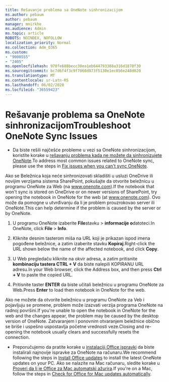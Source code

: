 ```yaml
---
title: Rešavanje problema sa OneNote sinhronizacijom
ms.author: pebaum
author: pebaum
manager: mnirkhe
ms.audience: Admin
ms.topic: article
ROBOTS: NOINDEX, NOFOLLOW
localization_priority: Normal
ms.collection: Adm_O365
ms.custom:
- "9000555"
- "2405"
ms.openlocfilehash: 970fe688becc30ea1eb644793388a316d1878f30
ms.sourcegitcommit: bc7d6f4f3c9f7060d073f5130e1ec856e248d020
ms.translationtype: MT
ms.contentlocale: sr-Latn-RS
ms.lasthandoff: 06/02/2020
ms.locfileid: "36559423"
---
```

# <a name="troubleshoot-onenote-sync-issues"></a><span data-ttu-id="298dc-102">Rešavanje problema sa OneNote sinhronizacijom</span><span class="sxs-lookup"><span data-stu-id="298dc-102">Troubleshoot OneNote Sync Issues</span></span>

* <span data-ttu-id="298dc-103">Da biste rešili najčešće probleme u vezi sa OneNote sinhronizacijom, koristite korake u [rešavanju problema kada ne možete da sinhronizujete OneNote](https://support.office.com/article/Fix-issues-when-you-can-t-sync-OneNote-299495ef-66d1-448f-90c1-b785a6968d45).</span><span class="sxs-lookup"><span data-stu-id="298dc-103">To address most common issues related to OneNote sync, please use the steps in [Fix issues when you can't sync OneNote](https://support.office.com/article/Fix-issues-when-you-can-t-sync-OneNote-299495ef-66d1-448f-90c1-b785a6968d45).</span></span>

<span data-ttu-id="298dc-104">Ako se Beležnica koja neće sinhronizovati skladišti u usluzi OneDrive ili novijim verzijama sistema SharePoint, pokušajte da otvorite beležnicu u programu OneNote za Web (na www.onenote.com).</span><span class="sxs-lookup"><span data-stu-id="298dc-104">If the notebook that won't sync is stored on OneDrive or on newer versions of SharePoint, try opening the notebook in OneNote for the web (at www.onenote.com).</span></span> <span data-ttu-id="298dc-105">Ovo može da pomogne u utvrđivanju da li je problem prouzrokovao server ili OneNote.</span><span class="sxs-lookup"><span data-stu-id="298dc-105">This can help determine if the problem is caused by the server or by OneNote.</span></span>

1. <span data-ttu-id="298dc-106">U programu OneNote izaberite **File**stavku  >  **informacije o**datoteci.</span><span class="sxs-lookup"><span data-stu-id="298dc-106">In OneNote, click **File** > **Info**.</span></span>

2. <span data-ttu-id="298dc-107">Kliknite desnim tasterom miša na URL koji je prikazan ispod imena pogođene beležnice, a zatim izaberite stavku **Kopiraj**.</span><span class="sxs-lookup"><span data-stu-id="298dc-107">Right-click the URL shown below the name of the affected notebook, and click **Copy**.</span></span>

3. <span data-ttu-id="298dc-108">U Web pregledaču kliknite na okvir adresa, a zatim pritisnite **kombinaciju tastera CTRL + V** da biste nalepili KOPIRANU URL adresu.</span><span class="sxs-lookup"><span data-stu-id="298dc-108">In your Web browser, click the Address box, and then press **Ctrl + V** to paste the copied URL.</span></span>

4. <span data-ttu-id="298dc-109">Pritisnite taster **ENTER** da biste učitali beležnicu u programu OneNote za Web.</span><span class="sxs-lookup"><span data-stu-id="298dc-109">Press **Enter** to load then notebook in OneNote for the web.</span></span>

<span data-ttu-id="298dc-110">Ako ne možete da otvorite beležnicu u programu OneNote za Veb i pojavljuju se promene, problem može izazvati verzija programa OneNote na radnoj površini.</span><span class="sxs-lookup"><span data-stu-id="298dc-110">If you're unable to open the notebook in OneNote for the web and the changes appear, the problem may be caused by the desktop version of OneNote.</span></span> <span data-ttu-id="298dc-111">Zatvaranjem i ponovnim otvaranjem beležnice obično se briše i uspešno uspostavlja početne vrednosti veze.</span><span class="sxs-lookup"><span data-stu-id="298dc-111">Closing and re-opening the notebook usually clears and successfully resets the connection.</span></span>

* <span data-ttu-id="298dc-112">Preporučujemo da pratite korake u [instalaciji Office ispravki](https://support.office.com/article/Install-Office-updates-2ab296f3-7f03-43a2-8e50-46de917611c5) da biste instalirali najnovije ispravke za OneNote na računaru.</span><span class="sxs-lookup"><span data-stu-id="298dc-112">We recommend following the steps in [Install Office updates](https://support.office.com/article/Install-Office-updates-2ab296f3-7f03-43a2-8e50-46de917611c5) to install the latest OneNote updates on your PC.</span></span> <span data-ttu-id="298dc-113">Ako se nalazite na Mac računaru, sledite korake u [Proveri da li je Office za Mac automatski ažurira](https://support.office.com/article/update-office-for-mac-automatically-bfd1e497-c24d-4754-92ab-910a4074d7c1).</span><span class="sxs-lookup"><span data-stu-id="298dc-113">If you're on a Mac, follow the steps in [Check for Office for Mac updates automatically](https://support.office.com/article/update-office-for-mac-automatically-bfd1e497-c24d-4754-92ab-910a4074d7c1).</span></span>